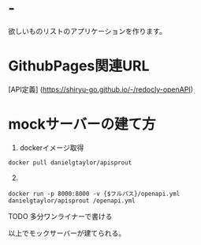 # -
欲しいものリストのアプリケーションを作ります。

# GithubPages関連URL
[API定義]
(https://shiryu-go.github.io/-/redocly-openAPI)

# mockサーバーの建て方
1. dockerイメージ取得
```bash
docker pull danielgtaylor/apisprout
```
2. 
```
docker run -p 8000:8000 -v {$フルパス}/openapi.yml danielgtaylor/apisprout /openapi.yml
```
TODO 多分ワンライナーで書ける

以上でモックサーバーが建てられる。



